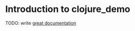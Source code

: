 # Introduction to clojure_demo

TODO: write [great documentation](http://jacobian.org/writing/what-to-write/)
